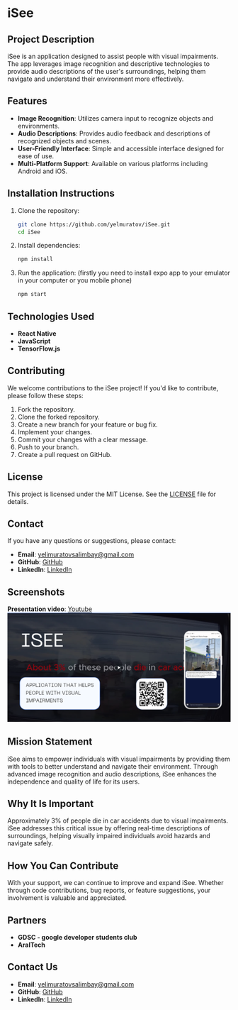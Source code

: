 # iSee

## Project Description

iSee is an application designed to assist people with visual impairments. The app leverages image recognition and descriptive technologies to provide audio descriptions of the user's surroundings, helping them navigate and understand their environment more effectively.

## Features

- **Image Recognition**: Utilizes camera input to recognize objects and environments.
- **Audio Descriptions**: Provides audio feedback and descriptions of recognized objects and scenes.
- **User-Friendly Interface**: Simple and accessible interface designed for ease of use.
- **Multi-Platform Support**: Available on various platforms including Android and iOS.

## Installation Instructions

1. Clone the repository:
    ```bash
    git clone https://github.com/yelmuratov/iSee.git
    cd iSee
    ```

2. Install dependencies:
    ```bash
    npm install
    ```

3. Run the application: (firstly you need to install expo app to your emulator in your computer or you mobile phone)
    ```bash
    npm start
    ```

## Technologies Used

- **React Native**
- **JavaScript**
- **TensorFlow.js**

## Contributing

We welcome contributions to the iSee project! If you'd like to contribute, please follow these steps:

1. Fork the repository.
2. Clone the forked repository.
3. Create a new branch for your feature or bug fix.
4. Implement your changes.
5. Commit your changes with a clear message.
6. Push to your branch.
7. Create a pull request on GitHub.

## License

This project is licensed under the MIT License. See the [LICENSE](LICENSE) file for details.

## Contact

If you have any questions or suggestions, please contact:

- **Email**: [yelimuratovsalimbay@gmail.com](mailto:yelimuratovsalimbay@gmail.com)
- **GitHub**: [GitHub](https://github.com/yelmuratov)
- **LinkedIn**: [LinkedIn](https://www.linkedin.com/in/salimbayelmuratov/)

## Screenshots

 **Presentation video**: [Youtube](https://youtu.be/nClp72VZTm8?si=RVjdTD4k-v8b1LnW)
![iSee](https://github.com/yelmuratov/iSee/blob/main/iSee.png)

## Mission Statement

iSee aims to empower individuals with visual impairments by providing them with tools to better understand and navigate their environment. Through advanced image recognition and audio descriptions, iSee enhances the independence and quality of life for its users.

## Why It Is Important

Approximately 3% of people die in car accidents due to visual impairments. iSee addresses this critical issue by offering real-time descriptions of surroundings, helping visually impaired individuals avoid hazards and navigate safely.

## How You Can Contribute

With your support, we can continue to improve and expand iSee. Whether through code contributions, bug reports, or feature suggestions, your involvement is valuable and appreciated.

## Partners

- **GDSC - google developer students club**
- **AralTech**

## Contact Us
- **Email**: [yelimuratovsalimbay@gmail.com](mailto:yelimuratovsalimbay@gmail.com)
- **GitHub**: [GitHub](https://github.com/yelmuratov)
- **LinkedIn**: [LinkedIn](https://www.linkedin.com/in/salimbayelmuratov/)
